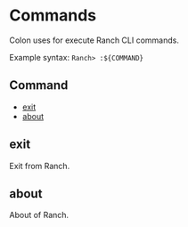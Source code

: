 # Commands

Colon uses for execute Ranch CLI commands.

Example syntax: `Ranch> :${COMMAND}`

## Command
+ [exit](#exit)
+ [about](#about)

<h2 id="exit">exit</h2>
Exit from Ranch.

<h2 id="about">about</h2>
About of Ranch.
